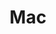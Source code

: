 ---
title: "Mac"
draft: false
# meta description
description : "this is meta description"
layout: category_list
kind: page
icon: logo-apple
---